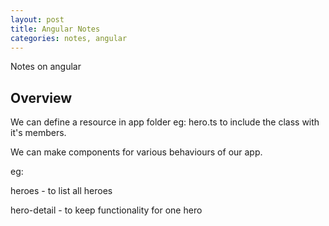 ```yaml
---
layout: post
title: Angular Notes
categories: notes, angular
---
```


Notes on angular

## Overview

We can define a resource in app folder eg: hero.ts to include the class with it's members.

We can make components for various behaviours of our app.

eg: 

heroes - to list all heroes

hero-detail - to keep functionality for one hero

